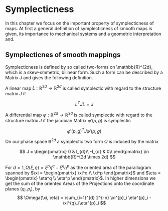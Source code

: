 # Symplecticness
In this chapter we focus on the important property of symplecticness of maps.
At first a general definition of symplecticness of smooth maps is given, its importance to mechanical systems and a geometric interpretation and.

## Symplecticnes of smooth mappings
Symplecticness is defined by so called two-forms on \mathbb{R}^{2d}, which is a skew-smmetric, bilinear form.
Such a form can be described by a Matrix $J$ and gives the following definition.

A linear map $L: \mathbb{R}^{2d} \rightarrow \mathbb{R}^{2d}$ is called symplectic with regard to the structure matrix $J$ if 

$$
L^{T}JL = J 
$$

A differential map $\varphi: \mathbb{R}^{2d} \rightarrow \mathbb{R}^{2d}$ is called symplectic with regard to the structure matrix $J$ if the jacobian Matrix $\varphi'(p,g)$ is symplectic

$$
\varphi'(p,g)^{T}J\varphi'(p,g)
$$

On our phase space $\mathbb{R}^{2d}$ a symplectic two form $\Omega$ is induced by the matrix

$$
J = \begin{pmatrix}
              0 & I_{d}\\
              -I_{d} & 0\\
          \end{pmatrix} \in \mathbb{R}^{2d \times 2d}
$$

For $d = 1, \Omega(\xi, \eta) = \xi^p \eta^q - \xi^q\eta^p$ as the oriented area of the parallogram spanned by $\xi = \begin{pmatrix}
\xi^q \\
\xi^p
\end{pmatrix}$ and $\eta = \begin{pmatrix}
\eta^q \\
\eta^p
\end{pmatrix}$. In higher dimensions we get the sum of the oriented Areas of the Projections onto the coordinate planes $(q_i, p_i)$, by
$$
\Omega(\xi, \eta) = \sum_{i=1}^{d} 2^{-n}
\xi^{p}_i \eta^{p}_i - \xi^{q}_i\eta^{p}_i
$$




